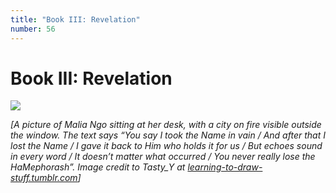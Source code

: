 ```yaml
---
title: "Book III: Revelation"
number: 56
---
```


# Book III: Revelation

![](https://i2.wp.com/slatestarcodex.com/blog_images/book3image.png?w=557)

*\[A picture of Malia Ngo sitting at her desk, with a city on fire visible outside the window. The text says “You say I took the Name in vain / And after that I lost the Name / I gave it back to Him who holds it for us / But echoes sound in every word / It doesn’t matter what occurred / You never really lose the HaMephorash”. Image credit to Tasty\_Y at [learning-to-draw-stuff.tumblr.com](http://learning-to-draw-stuff.tumblr.com/)]*
